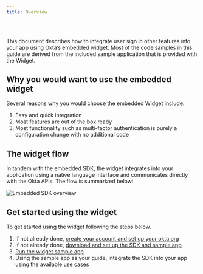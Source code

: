 ```yaml
---
title: Overview
---
```


<ApiLifecycle access="ie" /><br>

<div class="oie-embedded-sdk">

This document describes how to integrate user sign in other features
into your app using Okta’s embedded widget. Most of the code
samples in this guide are derived from the included sample application that
is provided with the Widget.

## Why you would want to use the embedded widget

Several reasons why you would choose the embedded Widget include:

1. Easy and quick integration
1. Most features are out of the box ready
1. Most functionality such as multi-factor authentication is purely
   a configuration change with no additional code

## The widget flow

In tandem with the embedded SDK, the widget integrates into your
application using a native language interface and communicates directly with
the Okta APIs. The flow is summarized below:

<div class="common-image-format">

![Embedded SDK overview](/img/oie-embedded-sdk/embedded-widget-overview.png
 "Overview the of the embedded SDK")

</div>

## Get started using the widget

To get started using the widget following the steps below.

1. If not already done, [create your account and set up your okta org](/docs/guides/oie-embedded-common-org-setup/aspnet/main/)
1. If not already done, [download and set up the SDK and sample app](/docs/guides/oie-embedded-common-download-setup-app/aspnet/main/)
1. [Run the widget sample app](/docs/guides/oie-embedded-widget-run-sample/aspnet/main/)
1. Using the sample app as your guide, integrate the SDK into your app using the available
   [use cases](/docs/guides/oie-embedded-widget-use-cases/aspnet/oie-embedded-widget-use-case-overview/)

</div>
